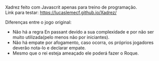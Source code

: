 Xadrez feito com Javascrit apenas para treino de programação.</br>
Link para testar: https://lucaslemecf.github.io/Xadrez/

Diferenças entre o jogo original: </br>
- Não há a regra En passant devido a sua complexidade e por não ser muito utilizada(pelo menos não por iniciantes). </br>
- Não há empate por afogamento, caso ocorra, os próprios jogadores deverão nota-lo e declarar empate. </br>
- Mesmo que o rei esteja ameaçado ele poderá fazer o Roque.
